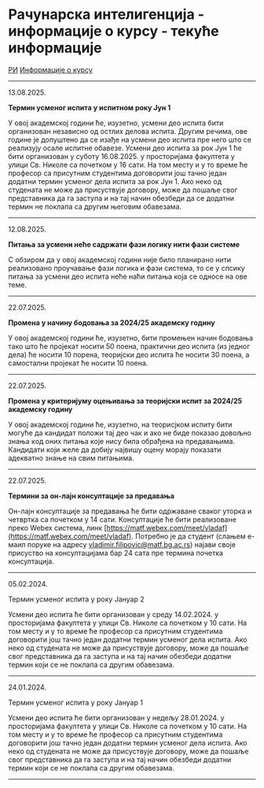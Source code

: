 # Рачунарска интелигенција - информације о курсу - текуће информације

[РИ](../../README.md) [Информације о курсу](../README.md)

---

13.08.2025.

**Термин усменог испита у испитном року Јун 1**

У овој академској години ће, изузетно, усмени део испита бити организован независно од остлих делова испита. Другим речима, ове године је  допуштено да се изађе на усмени део испита пре него што се реализују осале испитне обавезе. Усмени део испита за рок Јун 1 ће бити организован у суботу 16.08.2025. у просторијама факултета у улици Св. Николе са почетком у 16 сати. На том месту и у то време ће професор са присутним студентима договорити још тачно један додатни термин усменог дела испита за рок Јун 1. Ако неко од студената не може да присуствује договору, може да пошаље свог представника да га заступа и на тај начин обезбеди да се додатни термин не поклапа са другим његовим обавезама.

---

12.08.2025.

**Питања за усмени неће садржати фази логику нити фази системе**

С обзиром да у овој академској години није било планирано нити реализовано проучавање фази логика и фази система, то се у спсику питања за усмени део испита неће наћи питања која се односе на ове теме.

---

22.07.2025.

**Промена у начину бодовања за 2024/25 академску годину**

У овој академској години ће, изузетно, бити промењен начин бодовања тако што ће пројекат носити 50 поена, практични део испита (из једног дела) ће носити 10 порена, теоријски део испита ће носити 30 поена, а самостални пројекат ће носити 10 поена.

---

22.07.2025.

**Промена у критеријуму оцењивања за теоријски испит за 2024/25 академску годину**

У овој академској години ће, изузетно, на теорисјком испиту бити могуће да кандидат положи тај део чак и ако не биде показао довољно знања код оних питања које нису била обрађена на предавањима. Кандидати који желе да добију највишу оцену морају показати адекватно знање на свим питањима.

---

22.07.2025.

**Термини за он-лајн консултације за предавања**

Он-лајн консултације за предавања ће бити одржаване сваког уторка и четвртка са почетком у 14 сати. Консултације ће бити реализоване преко Webex система, линк [https://matf.webex.com/meet/vladaf](https://matf.webex.com/meet/vladaf). Потребно је да студент (слањем е-маил поруке на адресу vladimir.filipovic@matf.bg.ac.rs) најави своје присуство на консултацијама бар 24 сата пре термина почетка консултација.

---

05.02.2024.

Термин усменог испита у року Јануар 2

Усмени део испита ће бити организован у среду 14.02.2024. у просторијама факултета у улици Св. Николе са почетком у 10 сати. На том месту и у то време ће професор са присутним студентима договорити још тачно један додатни термин усменог дела испита. Ако неко од студената не може да присуствује договору, може да пошаље свог представника да га заступа и на тај начин обезбеди додатни термин који се не поклапа са другим обавезама.

---

24.01.2024.

Термин усменог испита у року Јануар 1

Усмени део испита ће бити организован у недељу 28.01.2024. у просторијама факултета у улици Св. Николе са почетком у 10 сати. На том месту и у то време ће професор са присутним студентима договорити још тачно један додатни термин усменог дела испита. Ако неко од студената не може да присуствује договору, може да пошаље свог представника да га заступа и на тај начин обезбеди додатни термин који се не поклапа са другим обавезама.

---
